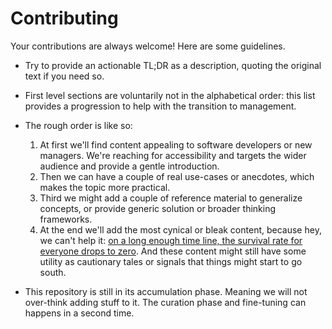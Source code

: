 # Contributing

Your contributions are always welcome! Here are some guidelines.

- Try to provide an actionable TL;DR as a description, quoting the original text if you need so.

- First level sections are voluntarily not in the alphabetical order: this
list provides a progression to help with the transition to management.

- The rough order is like so:

  1. At first we'll find content appealing to software developers or new managers. We're reaching for accessibility and targets the wider audience and provide a gentle introduction.
  1. Then we can have a couple of real use-cases or anecdotes, which makes the topic more practical.
  1. Third we might add a couple of reference material to generalize concepts, or provide generic solution or broader thinking frameworks.
  1. At the end we'll add the most cynical or bleak content, because hey, we can't help it: [on a long enough time line, the survival rate for everyone drops to zero](https://www.goodreads.com/quotes/26639-on-a-long-enough-time-line-the-survival-rate-for). And these content might still have some utility as cautionary tales or signals that things might start to go south.

- This repository is still in its accumulation phase. Meaning we will not over-think adding stuff to it. The curation phase and fine-tuning can happens in a second time.
